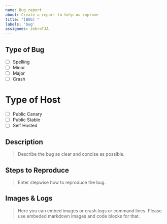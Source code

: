 ```yaml
---
name: Bug report
about: Create a report to help us improve
title: "[BUG] "
labels: 'bug'
assignees: zekroTJA
---
```


## Type of Bug

- [ ] Spelling
- [ ] Minor
- [ ] Major
- [ ] Crash

# Type of Host

- [ ] Public Canary
- [ ] Public Stable
- [ ] Self Hosted

## Description
> Describe the bug as clear and concise as possible.

## Steps to Reproduce
> Enter stepwise how to reproduce the bug.

## Images & Logs
> Here you can embed images or crash logs or command lines.
> Please use embeded markdown images and code blocks for that.
